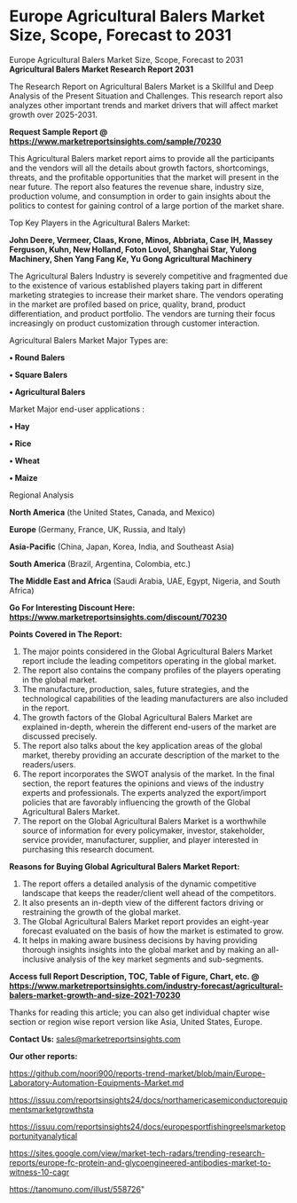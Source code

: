 # Europe Agricultural Balers Market Size, Scope, Forecast to 2031
 Europe Agricultural Balers Market Size, Scope, Forecast to 2031
<strong>Agricultural Balers Market Research Report 2031</strong>

The Research Report on Agricultural Balers Market is a Skillful and Deep Analysis of the Present Situation and Challenges. This research report also analyzes other important trends and market drivers that will affect market growth over 2025-2031.

<strong>Request Sample Report @ <a href=https://www.marketreportsinsights.com/sample/70230>https://www.marketreportsinsights.com/sample/70230</a></strong>

This Agricultural Balers market report aims to provide all the participants and the vendors will all the details about growth factors, shortcomings, threats, and the profitable opportunities that the market will present in the near future. The report also features the revenue share, industry size, production volume, and consumption in order to gain insights about the politics to contest for gaining control of a large portion of the market share.

Top Key Players in the Agricultural Balers Market:

<strong>John Deere, Vermeer, Claas, Krone, Minos, Abbriata, Case IH, Massey Ferguson, Kuhn, New Holland, Foton Lovol, Shanghai Star, Yulong Machinery, Shen Yang Fang Ke, Yu Gong Agricultural Machinery</strong>

The Agricultural Balers Industry is severely competitive and fragmented due to the existence of various established players taking part in different marketing strategies to increase their market share. The vendors operating in the market are profiled based on price, quality, brand, product differentiation, and product portfolio. The vendors are turning their focus increasingly on product customization through customer interaction.

Agricultural Balers Market Major Types are:

<strong>• Round Balers

• Square Balers

• Agricultural Balers</strong>

Market Major end-user applications :

<strong>• Hay

• Rice

• Wheat

• Maize</strong>

Regional Analysis

</u><strong><b>North America</b></strong> (the United States, Canada, and Mexico)

<strong><b>Europe </b></strong>(Germany, France, UK, Russia, and Italy)

<strong><b>Asia-Pacific</b></strong> (China, Japan, Korea, India, and Southeast Asia)

<strong><b>South America</b></strong> (Brazil, Argentina, Colombia, etc.)

<strong><b>The Middle East and Africa</b></strong> (Saudi Arabia, UAE, Egypt, Nigeria, and South Africa)

<strong>Go For Interesting Discount Here: <a href=https://www.marketreportsinsights.com/discount/70230>https://www.marketreportsinsights.com/discount/70230</a></strong>

<strong>Points Covered in The Report:</strong>
<ol>
  <li>The major points considered in the Global Agricultural Balers Market report include the leading competitors operating in the global market.</li>
  <li>The report also contains the company profiles of the players operating in the global market.</li>
  <li>The manufacture, production, sales, future strategies, and the technological capabilities of the leading manufacturers are also included in the report.</li>
  <li>The growth factors of the Global Agricultural Balers Market are explained in-depth, wherein the different end-users of the market are discussed precisely.</li>
  <li>The report also talks about the key application areas of the global market, thereby providing an accurate description of the market to the readers/users.</li>
  <li>The report incorporates the SWOT analysis of the market. In the final section, the report features the opinions and views of the industry experts and professionals. The experts analyzed the export/import policies that are favorably influencing the growth of the Global Agricultural Balers Market.</li>
  <li>The report on the Global Agricultural Balers Market is a worthwhile source of information for every policymaker, investor, stakeholder, service provider, manufacturer, supplier, and player interested in purchasing this research document.</li>
</ol>
<strong>Reasons for Buying Global Agricultural Balers Market Report:</strong>

<ol>
  <li>The report offers a detailed analysis of the dynamic competitive landscape that keeps the reader/client well ahead of the competitors.</li>
  <li>It also presents an in-depth view of the different factors driving or restraining the growth of the global market.</li>
  <li>The Global Agricultural Balers Market report provides an eight-year forecast evaluated on the basis of how the market is estimated to grow.</li>
  <li>It helps in making aware business decisions by having providing thorough insights insights into the global market and by making an all-inclusive analysis of the key market segments and sub-segments.</li>
</ol>
<strong>Access full Report Description, TOC, Table of Figure, Chart, etc. @ <a href=https://www.marketreportsinsights.com/industry-forecast/agricultural-balers-market-growth-and-size-2021-70230>https://www.marketreportsinsights.com/industry-forecast/agricultural-balers-market-growth-and-size-2021-70230</a></strong>


Thanks for reading this article; you can also get individual chapter wise section or region wise report version like Asia, United States, Europe.

<strong>Contact Us:</strong>
sales@marketreportsinsights.com

<strong>Our other reports:</strong>

<a href=https://github.com/noori900/reports-trend-market/blob/main/Europe-Laboratory-Automation-Equipments-Market.md>https://github.com/noori900/reports-trend-market/blob/main/Europe-Laboratory-Automation-Equipments-Market.md</a>

<a href=https://issuu.com/reportsinsights24/docs/northamericasemiconductorequipmentsmarketgrowthsta>https://issuu.com/reportsinsights24/docs/northamericasemiconductorequipmentsmarketgrowthsta</a>

<a href=https://issuu.com/reportsinsights24/docs/europesportfishingreelsmarketopportunityanalytical>https://issuu.com/reportsinsights24/docs/europesportfishingreelsmarketopportunityanalytical</a>

<a href=https://sites.google.com/view/market-tech-radars/trending-research-reports/europe-fc-protein-and-glycoengineered-antibodies-market-to-witness-10-cagr>https://sites.google.com/view/market-tech-radars/trending-research-reports/europe-fc-protein-and-glycoengineered-antibodies-market-to-witness-10-cagr</a>

<a href=https://tanomuno.com/illust/558726>https://tanomuno.com/illust/558726</a>"
